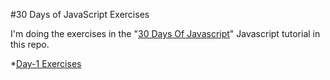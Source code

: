 #30 Days of JavaScript Exercises

I'm doing the exercises in the "[30 Days Of Javascript](https://github.com/Asabeneh/30-Days-Of-JavaScript)" Javascript tutorial in this repo.

\*[Day-1 Exercises](https://github.com/emretfn/30DaysOfJavascriptExercises/blob/main/day1-exercises.js)
